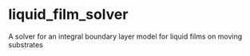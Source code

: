 # liquid_film_solver
A solver for an integral boundary layer model for liquid films on moving substrates
